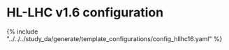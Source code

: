 # HL-LHC v1.6 configuration

{% include "../../../study_da/generate/template_configurations/config_hllhc16.yaml" %}
